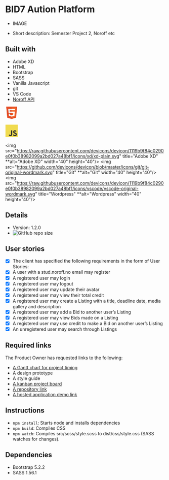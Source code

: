 # BID7 Aution Platform

- IMAGE

- Short description: Semester Project 2, Noroff etc

## Built with

- Adobe XD
- HTML
- Bootstrap
- SASS
- Vanilla Javascript
- git
- VS Code
- [Noroff API](https://docs.noroff.dev/)

<div>
  <img src="https://github.com/devicons/devicon/blob/master/icons/html5/html5-original.svg" title="HTML5" alt="HTML" width="40" height="40"/>&nbsp;
  
  <img src="https://github.com/devicons/devicon/blob/master/icons/javascript/javascript-original.svg" title="JavaScript" alt="JavaScript" width="40" height="40"/>&nbsp;
  
  <img src="https://raw.githubusercontent.com/devicons/devicon/1119b9f84c0290e0f0b38982099a2bd027a48bf1/icons/xd/xd-plain.svg" title="Adobe XD" **alt="Adobe XD" width="40" height="40"/>
  <img src="https://github.com/devicons/devicon/blob/master/icons/git/git-original-wordmark.svg" title="Git" **alt="Git" width="40" height="40"/>
  <img src="https://raw.githubusercontent.com/devicons/devicon/1119b9f84c0290e0f0b38982099a2bd027a48bf1/icons/vscode/vscode-original-wordmark.svg" title="Wordpress" **alt="Wordpress" width="40" height="40"/>
</div>

## Details

- Version: 1.2.0
- ![GitHub repo size](https://img.shields.io/github/repo-size/NehGuk/social-media-client-hk?style=plastic)

## User stories

- [x] The client has specified the following requirements in the form of User Stories:
- [x] A user with a stud.noroff.no email may register
- [x] A registered user may login
- [x] A registered user may logout
- [x] A registered user may update their avatar
- [x] A registered user may view their total credit
- [x] A registered user may create a Listing with a title, deadline date, media gallery and description
- [x] A registered user may add a Bid to another user’s Listing
- [x] A registered user may view Bids made on a Listing
- [x] A registered user may use credit to make a Bid on another user’s Listing
- [x] An unregistered user may search through Listings

## Required links

The Product Owner has requested links to the following:

- [A Gantt chart for project timing](https://www.jottacloud.com/s/13959e5672009894be2ae09ef04fafa0c9c)
- A design prototype
- A style guide
- [A kanban project board](https://trello.com/b/iXKIkHhy/bid7-dev)
- [A repository link](https://github.com/NehGuk/bid7)
- [A hosted application demo link](https://magenta-llama-b35046.netlify.app/index.html#)

## Instructions

- `npm install`: Starts node and installs dependencies
- `npm build`: Compiles CSS
- `npm watch`: Compiles src/scss/style.scss to dist/css/style.css (SASS watches for changes).

## Dependencies

- Bootstrap 5.2.2
- SASS 1.56.1
